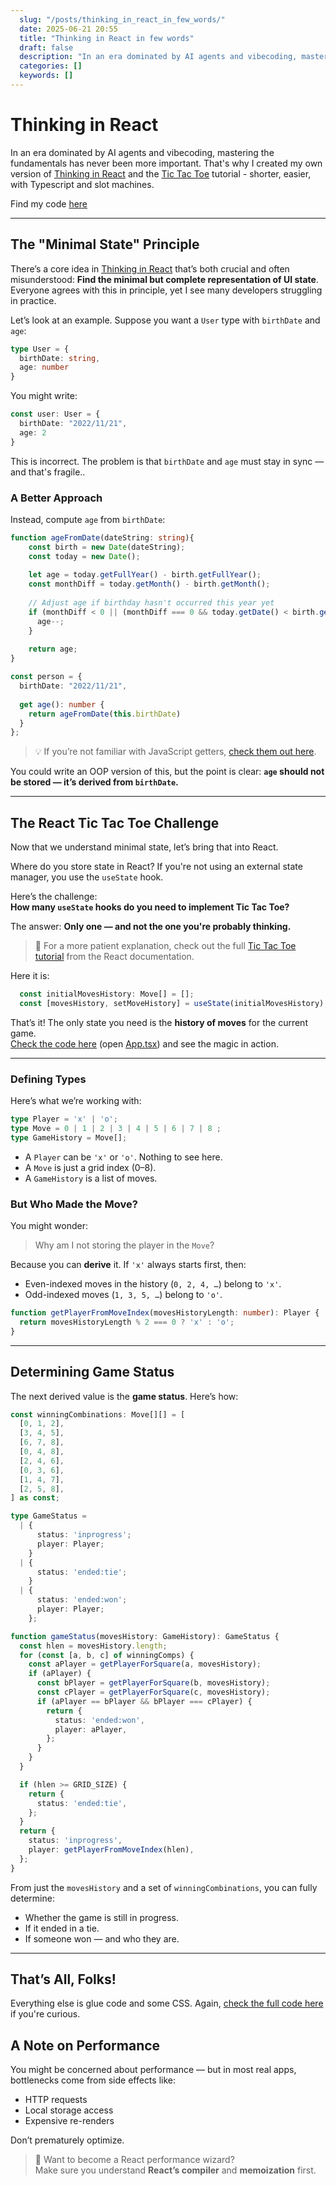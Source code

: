 ```yaml
---
  slug: "/posts/thinking_in_react_in_few_words/"
  date: 2025-06-21 20:55
  title: "Thinking in React in few words"
  draft: false
  description: "In an era dominated by AI agents and vibecoding, mastering the fundamentals has never been more important. That's why I created my own version of 'Thinking in React' and the Tic Tac Toe tutorial, shorter, easier, with Typescript and slot machines."
  categories: []
  keywords: []
---
```



# Thinking in React

In an era dominated by AI agents and vibecoding, mastering the fundamentals has never been more important. That's why I created my own version of [Thinking in React](https://react.dev/learn/thinking-in-react) and the [Tic Tac Toe](https://react.dev/learn/tutorial-tic-tac-toe) tutorial - shorter, easier, with Typescript and slot machines.

Find my code [here](https://stackblitz.com/edit/vitejs-vite-6q5ngvmj?file=README.md)

---

## The "Minimal State" Principle

There’s a core idea in [Thinking in React](https://react.dev/learn/thinking-in-react) that’s both crucial and often misunderstood: **Find the minimal but complete representation of UI state**.
Everyone agrees with this in principle, yet I see many developers struggling in practice. 

Let’s look at an example. Suppose you want a `User` type with `birthDate` and `age`:

```ts
type User = {
  birthDate: string,
  age: number
}
```

You might write:

```ts
const user: User = {
  birthDate: "2022/11/21",
  age: 2
}
```

This is incorrect. The problem is that `birthDate` and `age` must stay in sync — and that's fragile..

### A Better Approach

Instead, compute `age` from `birthDate`:

```ts
function ageFromDate(dateString: string){
    const birth = new Date(dateString);
    const today = new Date();
    
    let age = today.getFullYear() - birth.getFullYear();
    const monthDiff = today.getMonth() - birth.getMonth();
    
    // Adjust age if birthday hasn't occurred this year yet
    if (monthDiff < 0 || (monthDiff === 0 && today.getDate() < birth.getDate())) {
      age--;
    }
    
    return age;
}

const person = {
  birthDate: "2022/11/21",
  
  get age(): number {
    return ageFromDate(this.birthDate)
  }
};
```

> 💡 If you’re not familiar with JavaScript getters, [check them out here](https://developer.mozilla.org/en-US/docs/Web/JavaScript/Reference/Functions/get).

You could write an OOP version of this, but the point is clear: **`age` should not be stored — it’s derived from `birthDate`.**

---

## The React Tic Tac Toe Challenge

Now that we understand minimal state, let’s bring that into React.

Where do you store state in React? If you're not using an external state manager, you use the `useState` hook.

Here’s the challenge:  
**How many `useState` hooks do you need to implement Tic Tac Toe?**

The answer: **Only one — and not the one you're probably thinking.**

> 🧠 For a more patient explanation, check out the full [Tic Tac Toe tutorial](https://react.dev/learn/tutorial-tic-tac-toe) from the React documentation.

Here it is:

```ts
  const initialMovesHistory: Move[] = [];
  const [movesHistory, setMoveHistory] = useState(initialMovesHistory);
```

That’s it! The only state you need is the **history of moves** for the current game.  
[Check the code here](https://stackblitz.com/edit/vitejs-vite-6q5ngvmj) (open [App.tsx](https://stackblitz.com/edit/vitejs-vite-6q5ngvmj?file=src%2FApp.tsx)) and see the magic in action.

---


### Defining Types

Here’s what we’re working with:

```ts
type Player = 'x' | 'o';
type Move = 0 | 1 | 2 | 3 | 4 | 5 | 6 | 7 | 8 ;
type GameHistory = Move[];
```

- A `Player` can be `'x'` or `'o'`. Nothing to see here.
- A `Move` is just a grid index (0–8). 
- A `GameHistory` is a list of moves.

### But Who Made the Move?

You might wonder:  
> Why am I not storing the player in the `Move`?

Because you can **derive** it. If `'x'` always starts first, then:

- Even-indexed moves in the history (`0, 2, 4, …`) belong to `'x'`.
- Odd-indexed moves (`1, 3, 5, …`) belong to `'o'`.

```ts
function getPlayerFromMoveIndex(movesHistoryLength: number): Player {
  return movesHistoryLength % 2 === 0 ? 'x' : 'o';
}
```

---


## Determining Game Status

The next derived value is the **game status**. Here’s how:

```ts
const winningCombinations: Move[][] = [
  [0, 1, 2],
  [3, 4, 5],
  [6, 7, 8],
  [0, 4, 8],
  [2, 4, 6],
  [0, 3, 6],
  [1, 4, 7],
  [2, 5, 8],
] as const;

type GameStatus =
  | {
      status: 'inprogress';
      player: Player;
    }
  | {
      status: 'ended:tie';
    }
  | {
      status: 'ended:won';
      player: Player;
    };

function gameStatus(movesHistory: GameHistory): GameStatus {
  const hlen = movesHistory.length;
  for (const [a, b, c] of winningComps) {
    const aPlayer = getPlayerForSquare(a, movesHistory);
    if (aPlayer) {
      const bPlayer = getPlayerForSquare(b, movesHistory);
      const cPlayer = getPlayerForSquare(c, movesHistory);
      if (aPlayer == bPlayer && bPlayer === cPlayer) {
        return {
          status: 'ended:won',
          player: aPlayer,
        };
      }
    }
  }

  if (hlen >= GRID_SIZE) {
    return {
      status: 'ended:tie',
    };
  }
  return {
    status: 'inprogress',
    player: getPlayerFromMoveIndex(hlen),
  };
}
```

From just the `movesHistory` and a set of `winningCombinations`, you can fully determine:

- Whether the game is still in progress.
- If it ended in a tie.
- If someone won — and who they are.

---

## That’s All, Folks!

Everything else is glue code and some CSS. Again, [check the full code here](https://stackblitz.com/edit/vitejs-vite-6q5ngvmj?file=README.md,src%2FApp.tsx) if you're curious.


## A Note on Performance

You might be concerned about performance — but in most real apps, bottlenecks come from side effects like:

- HTTP requests
- Local storage access
- Expensive re-renders

Don’t prematurely optimize.

> 🧙 Want to become a React performance wizard?  
Make sure you understand **React’s compiler** and **memoization** first.



